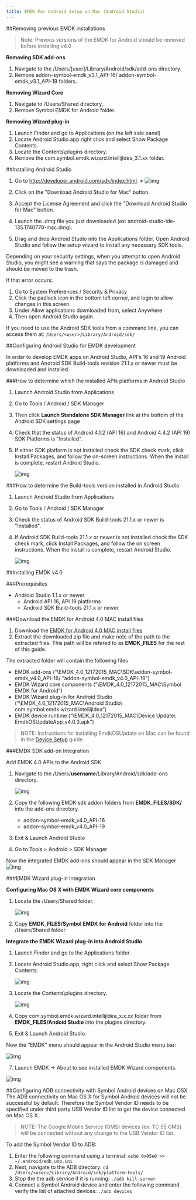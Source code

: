 ```yaml
---
title: EMDK For Android Setup on Mac (Android Studio)
---
```



##Removing previous EMDK installations
>Note: Prevous versions of the EMDK for Android should be removed before installing v4.0

**Removing SDK add-ons**
1. Navigate to the /Users/[user]/Library/Android/sdk/add-ons directory.
2. Remove addon-symbol-emdk_v3.1_API-16/ addon-symbol-emdk_v3.1_API-19 folders.

**Removing Wizard Core**
1. Navigate to /Users/Shared directory.
2. Remove Symbol EMDK for Android folder.

**Removing Wizard plug-in**
1. Launch Finder and go to Applications (on the left side panel)
2. Locate Android Studio.app right click and select Show Package Contents.
2. Locate the Contents\plugins directory.
4. Remove the com.symbol.emdk.wizard.intellijIdea_3.1.xx folder.


##Installing Android Studio 

1. Go to http://developer.android.com/sdk/index.html.
≠
	![img](/img/setup/mac/image3.png)

2. Click on the "Download Android Studio for Mac" button.
3. Accept the License Agreement and click the "Download Android Studio for Mac" button.
4. Launch the .dmg file you just downloaded (ex: android-studio-ide-135.1740770-mac.dmg).
5. Drag and drop Android Studio into the Applications folder.
Open Android Studio and follow the setup wizard to install any necessary SDK tools.

Depending on your security settings, when you attempt to open Android Studio, you might see a warning that says the package is damaged and should be moved to the trash.

If that error occurs:

1. Go to System Preferences / Security &amp; Privacy
2. Click the padlock icon in the bottom left corner, and login to allow changes in this screen.
3. Under Allow applications downloaded from, select Anywhere
4. Then open Android Studio again.

If you need to use the Android SDK tools from a command line, you can access them at:
`/Users/<user>/Library/Android/sdk/`


##Configuring Android Studio for EMDK development

In order to develop EMDK apps on Android Studio, API's 16 and 19 Android platforms and Android SDK Build-tools revision 21.1.x or newer must be downloaded and installed.

###How to determine which the installed APIs platforms  in Android Studio

1. Launch Android Studio from Applications
2. Go to Tools / Android / SDK Manager
3. Then click **Launch Standalone SDK Manager** link at the bottom of the Android SDK settings page
4. Check that the status of Android 4.1.2 (API 16) and Android 4.4.2 (API 19) SDK Platforms is "Installed".
5. If either SDK platform is not installed check the SDK check mark, click Install Packages, and follow the on-screen instructions. When the install is complete, restart Android Studio.

	![img](/img/setup/mac/image4.png)


###How to determine the Build-tools version installed in Android Studio

1. Launch Android Studio from Applications
2. Go to Tools / Android / SDK Manager
3. Check the status of Android SDK Build-tools 21.1.x or newer is "Installed".
4. If Android SDK Build-tools 21.1.x or newer is not installed check the SDK check mark, click Install Packages, and follow the on screen instructions. When the install is complete, restart Android Studio.

	![img](/img/setup/mac/image5.png)

##Installing EMDK v4.0

###Prerequisites

- Android Studio 1.1.x or newer
	- Android API 16, API 19 platforms
	- Android SDK Build-tools 21.1.x or newer	
	
###Download the EMDK for Android 4.0 MAC install files

1. Download the [EMDK for Android 4.0 MAC install files](/emdk-for-android/download)
2. Extract the downloaded zip file and make note of the path to the extracted files. This path will be refered to as **EMDK_FILES** for the rest of this guide.

The extracted folder will contain the following files
- EMDK add-ons (“\EMDK_4.0_12172015_MAC\SDK\addon-symbol-emdk_v4.0_API-16/ “addon-symbol-emdk_v4.0_API-19”)
- EMDK Wizard core components (“\EMDK_4.0_12172015_MAC\Symbol EMDK for Android”)
- EMDK Wizard plug-in for Android Studio (“\EMDK_4.0_12172015_MAC\Android Studio\ com.symbol.emdk.wizard.intellijIdea”)
- EMDK device runtime (“\EMDK_4.0_12172015_MAC\Device Update\ EmdkOSUpdateApp_v4.0.3.apk”)

>NOTE: Instructions for installing EmdkOSUpdate on Mac can be found in the [Device Setup](/emdk-for-android/4-0/guide/setupDevice) guide.

###EMDK SDK add-on Integration

Add EMDK 4.0 APIs to the Android SDK
1. Navigate to the /Users/**username**/Library/Android/sdk/add-ons directory.

	![img](/img/setup/mac/image6.png)

2. Copy the following EMDK sdk addon folders from **EMDK\_FILES/SDK/** into the add-ons directory.
	- addon-symbol-emdk\_v4.0_API-16
	- addon-symbol-emdk\_v4.0_API-19 

3. Exit & Launch Android Studio
4. Go to Tools > Android > SDK Manager

Now the integrated EMDK add-ons should appear in the SDK Manager
	![img](/img/setup/mac/image8.png)

###EMDK Wizard plug-in Integration

**Configuring Mac OS X with EMDK Wizard core components**

1. Locate the /Users/Shared folder.

	![img](/img/setup/mac/image10.png)

2. Copy **EMDK\_FILES/Symbol EMDK for Android** folder into the /Users/Shared folder.


**Integrate the EMDK Wizard plug-in into Android Studio**

1. Launch Finder and go to the Applications folder.

2. Locate Android Studio.app, right click and select Show Package Contents.

	![img](/img/setup/mac/image13.png)

3. Locate the Contents\plugins directory.

	![img](/img/setup/mac/image14.png)

4. Copy com.symbol.emdk.wizard.intellijIdea\_x.x.xx folder from **EMDK\_FILES/Andoid Studio** into the plugins directory.

5. Exit & Launch Android Studio.

Now the “EMDK” menu should appear in the Android Studio menu bar:

![img](/img/setup/mac/image16.png)

7.	Launch EMDK -> About to see installed EMDK Wizard components.

![img](/img/setup/mac/emdk_about.png)


##Configuring ADB connectivity with Symbol Android devices on Mac OSX
The ADB connectivity on Mac OS X for Symbol Android devices will not be successful by default. Therefore the Symbol Vendor ID needs to be specified under third party USB Vendor ID list to get the device connected on Mac OS X.

>NOTE: The Google Mobile Service (GMS) devices (ex: TC 55 GMS) will be connected without any change to the USB Vendor ID list.

To add the Symbol Vendor ID to ADB:

1. Enter the following command using a terminal: `echo 0x05e0 >> ~/.android/adb_usb.ini`
2. Next, navigate to the ADB directory: `cd /Users/<user>/Library/Android/sdk/platform-tools/`
3. Stop the the adb service if it is running: `./adb kill-server`
3. Connect a Symbol Android device and enter the following command verify the list of attached devices:
	`./adb devices`

